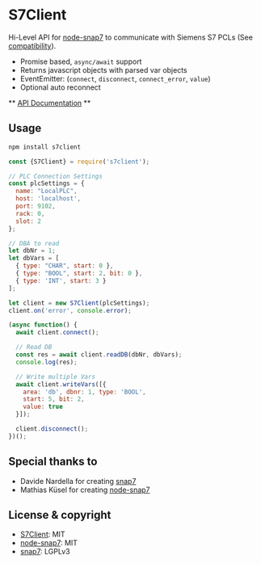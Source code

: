 # S7Client

Hi-Level API for [node-snap7](https://github.com/mathiask88/node-snap7) to communicate with Siemens S7 PCLs (See [compatibility](http://snap7.sourceforge.net/snap7_client.html#target_compatibility)).

* Promise based, `async/await` support
* Returns javascript objects with parsed var objects
* EventEmitter: (`connect`, `disconnect`, `connect_error`, `value`)
* Optional auto reconnect

** [API Documentation](https://psi-4ward.github.io/s7client) **

## Usage

```sh
npm install s7client
```

```js
const {S7Client} = require('s7client');

// PLC Connection Settings
const plcSettings = {
  name: "LocalPLC",
  host: 'localhost',
  port: 9102,
  rack: 0,
  slot: 2
};

// DBA to read
let dbNr = 1;
let dbVars = [
  { type: "CHAR", start: 0 },
  { type: "BOOL", start: 2, bit: 0 },
  { type: 'INT', start: 3 }
];

let client = new S7Client(plcSettings);
client.on('error', console.error);

(async function() {
  await client.connect();

  // Read DB
  const res = await client.readDB(dbNr, dbVars);
  console.log(res);

  // Write multiple Vars
  await client.writeVars([{
    area: 'db', dbnr: 1, type: 'BOOL',
    start: 5, bit: 2,
    value: true
  }]);

  client.disconnect();
})();
```


## Special thanks to
- Davide Nardella for creating [snap7](http://snap7.sourceforge.net)
- Mathias Küsel for creating [node-snap7](https://github.com/mathiask88/node-snap7)


## License & copyright
* [S7Client](https://github.com/psi-4ward/s7client/blob/master/LICENSE): MIT
* [node-snap7](https://github.com/mathiask88/node-snap7/blob/master/LICENSE): MIT
* [snap7](http://snap7.sourceforge.net/licensing.html): LGPLv3
